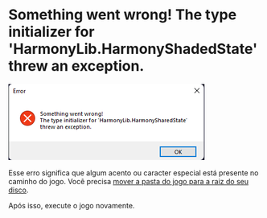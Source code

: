 # Something went wrong! The type initializer for 'HarmonyLib.HarmonyShadedState' threw an exception.

![HarmonyLib](assets/errors/harmonylib.png)

Esse erro significa que algum acento ou caracter especial está presente no caminho do jogo. Você precisa [mover a pasta do jogo para a raiz do seu disco](root-drive.md).

Após isso, execute o jogo novamente.